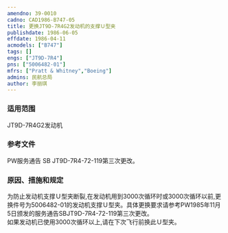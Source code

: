 ```yaml
---
amendno: 39-0010  
cadno: CAD1986-B747-05  
title: 更换JT9D-7R4G2发动机的支撑Ｕ型夹  
publishdate: 1986-06-05  
effdate: 1986-04-11  
acmodels: ["B747"]  
tags: []  
engs: ["JT9D-7R4"]  
pns: ["5006482-01"]  
mfrs: ["Pratt & Whitney","Boeing"]  
admins: 民航总局  
author: 李丽琪  
---
```

  
### 适用范围  
JT9D-7R4G2发动机  
  
<!--more-->  
### 参考文件  
  PW服务通告 SB JT9D-7R4-72-119第三次更改。  
  
### 原因、措施和规定  

  为防止发动机支撑Ｕ型夹断裂,在发动机用到3000次循环时或3000次循环以前,更换件号为5006482-01的发动机支撑Ｕ型夹。具体更换要求请参考PW1985年11月5日颁发的服务通告SBJT9D-7R4-72-119第三次更改。  
  如果发动机已使用3000次循环以上,请在下次飞行前换此Ｕ型夹。  
